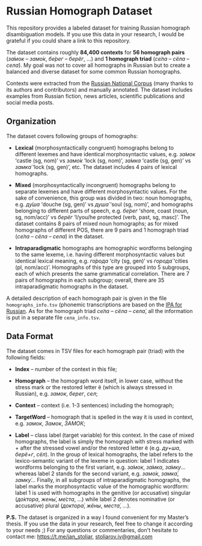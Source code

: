 # Russian Homograph Dataset

This repository provides a labeled dataset for training Russian homograph disambiguation models. If you use this data in your research, I would be grateful if you could share a link to this repository.

The dataset contains roughly **84,400 contexts** for **56 homograph pairs** (_за́мок – замо́к_, _бе́рег – берёг_, …) and **1 homograph triad** (_се́ла – сёла – села́_). My goal was not to cover all homographs in Russian but to create a balanced and diverse dataset for some common Russian homographs.

Contexts were extracted from the [Russian National Corpus](https://ruscorpora.ru/) (many thanks to its authors and contributors) and manually annotated. The dataset includes examples from Russian fiction, news articles, scientific publications and social media posts.

## Organization

The dataset covers following groups of homographs:

* **Lexical** (morphosyntactically congruent) homographs belong to different lexemes and have identical morphosyntactic values, e.g. _за́мок_ ‘castle (sg, nom)’ vs _замо́к_ ‘lock (sg, nom)’, _за́мка_ ‘castle (sg, gen)’ vs _замка́_ ‘lock (sg, gen)’, etc. The dataset includes 4 pairs of lexical homographs.

* **Mixed** (morphosyntactically incongruent) homographs belong to separate lexemes and have different morphosyntactic values. For the sake of convenience, this group was divided in two: noun homographs, e.g. _ду́ша_ ‘douche (sg, gen)’ vs _душа́_ ‘soul (sg, nom)’, and homographs belonging to different parts of speech, e.g. _бе́рег_ ‘shore, coast (noun, sg, nom/acc)’ vs _берёг_ ‘I/you/he protected (verb, past, sg, masc)’. The dataset contains 8 pairs of mixed noun homographs; as for mixed homographs of different POS, there are 9 pairs and 1 homograph triad (_се́ла – сёла – села́_) in the dataset.

* **Intraparadigmatic** homographs are homographic wordforms belonging to the same lexeme, i.e. having different morphosyntactic values but identical lexical meaning, e.g. _го́рода_ ‘city (sg, gen)’ vs _города́_ ‘cities (pl, nom/acc)’. Homographs of this type are grouped into 5 subgroups, each of which presents the same grammatical correlation. There are 7 pairs of homographs in each subgroup; overall, there are 35 intraparadigmatic homographs in the dataset.

A detailed description of each homograph pair is given in the file `homographs_info.tsv` (phonemic transcriptions are based on the [IPA for Russian](https://www.cambridge.org/core/journals/journal-of-the-international-phonetic-association/article/russian/55589EC639ADEF1764B5ECD0B76970FA). As for the homograph triad _се́ла – сёла – села́_, all the information is put in a separate file `села_info.tsv`.

## Data Format

The dataset comes in TSV files for each homograph pair (triad) with the following fields:

* **Index** – number of the context in this file;

* **Homograph** – the homograph word itself, in lower case, without the stress mark or the restored letter ё (which is always stressed in Russian), e.g. _замок_, _берег_, _сел_;

* **Context** – context (i.e. 1-3 sentences) including the homograph;

* **TargetWord** – homograph that is spelled in the way it is used in context, e.g. _замок_, _Замок_, _ЗАМОК_;

* **Label** – class label (target variable) for this context. In the case of mixed homographs, the label is simply the homograph with stress marked with + after the stressed vowel and/or the restored letter ё (e.g. _ду+ша_, _берё+г_, _сёл_). In the group of lexical homographs, the label refers to the lexico-semantic variant of the lexeme in question: label 1 indicates wordforms belonging to the first variant, e.g. _за́мок_, _за́мка_, _за́мку_… whereas label 2 stands for the second variant, e.g. _замо́к_, _замка́_, _замку́_… Finally, in all subgroups of intraparadigmatic homographs, the label marks the morphosyntactic value of the homographic wordform: label 1 is used with homographs in the genitive (or accusative) singular (_до́ктора_, _жены́_, _ме́ста_, …) while label 2 denotes nominative (or accusative) plural (_доктора́_, _жёны_, _места́_, …).

**P.S.** The dataset is organized in a way I found convenient for my Master’s thesis. If you use the data in your research, feel free to change it according to your needs ;) For any questions or commentaries, don't hesitate to contact me: https://t.me/jan_stoliar, stoliarov.iv@gmail.com
